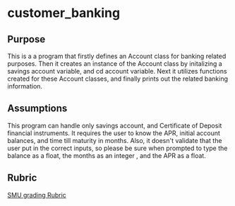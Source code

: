 # customer_banking
## Purpose
This is a a program that firstly defines an Account class for banking related purposes. Then it creates an instance of the Account class by initalizing a savings account variable, and cd account variable. Next it utilizes functions created for these Account classes, and finally prints out the related banking information.
## Assumptions
This program can handle only savings account, and Certificate of Deposit financial instruments. It requires the user to know the APR, initial account balances, and time till maturity in months. Also, it doesn't validate that the user put in the correct inputs, so please be sure when prompted to type the balance as a float, the months as an integer , and the APR as a float. 

## Rubric
[SMU grading Rubric](https://bootcampspot.instructure.com/courses/6001/assignments/80833?module_item_id=1265007)